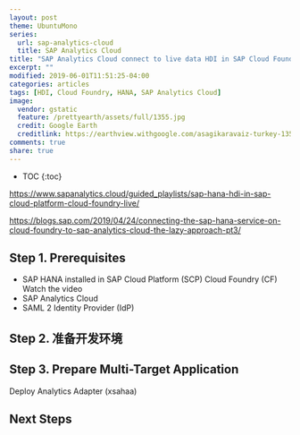 ```yaml
---
layout: post
theme: UbuntuMono
series:
  url: sap-analytics-cloud
  title: SAP Analytics Cloud
title: "SAP Analytics Cloud connect to live data HDI in SAP Cloud Foundry"
excerpt: ""
modified: 2019-06-01T11:51:25-04:00
categories: articles
tags: [HDI, Cloud Foundry, HANA, SAP Analytics Cloud]
image:
  vendor: gstatic
  feature: /prettyearth/assets/full/1355.jpg
  credit: Google Earth
  creditlink: https://earthview.withgoogle.com/asagikaravaiz-turkey-1355
comments: true
share: true
---
```


* TOC
{:toc}

https://www.sapanalytics.cloud/guided_playlists/sap-hana-hdi-in-sap-cloud-platform-cloud-foundry-live/

https://blogs.sap.com/2019/04/24/connecting-the-sap-hana-service-on-cloud-foundry-to-sap-analytics-cloud-the-lazy-approach-pt3/

## Step 1. Prerequisites

* SAP HANA installed in SAP Cloud Platform (SCP) Cloud Foundry (CF) Watch the video
* SAP Analytics Cloud
* SAML 2 Identity Provider (IdP)

## Step 2. 准备开发环境

## Step 3. Prepare Multi-Target Application

Deploy Analytics Adapter (xsahaa)


## Next Steps